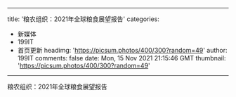 
---
title: '粮农组织：2021年全球粮食展望报告'
categories: 
 - 新媒体
 - 199IT
 - 首页更新
headimg: 'https://picsum.photos/400/300?random=49'
author: 199IT
comments: false
date: Mon, 15 Nov 2021 21:15:46 GMT
thumbnail: 'https://picsum.photos/400/300?random=49'
---

<div>   
粮农组织：2021年全球粮食展望报告  
</div>
            